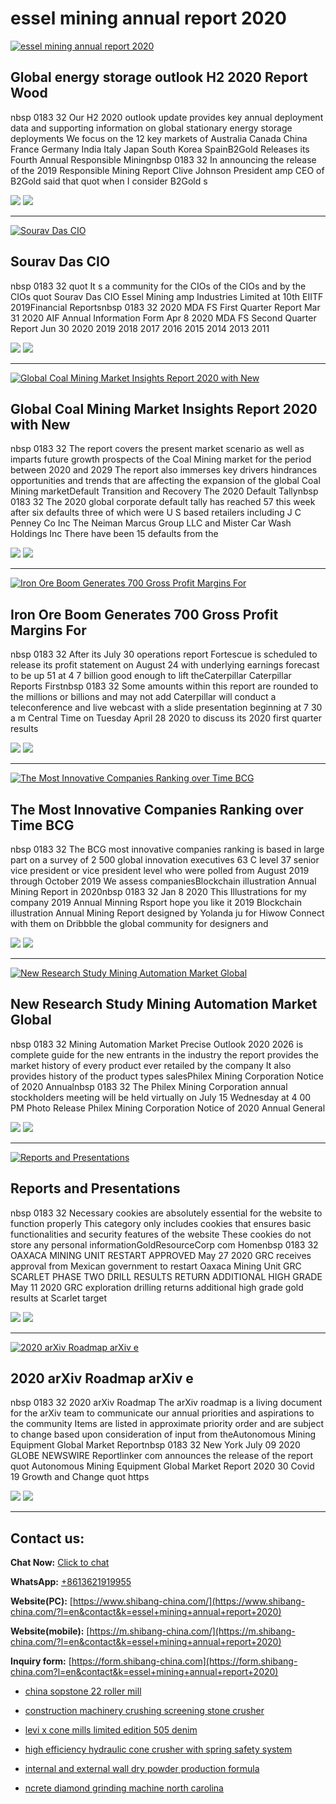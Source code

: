 # essel mining annual report 2020

<a href="https://swt.shibang-china.com/?l=en&img&k=essel+mining+annual+report+2020" target="_blank">![essel mining annual report 2020](http://static.shibang-china.com/all-800x300/805.jpg)</a>

## Global energy storage outlook H2 2020 Report Wood
nbsp 0183 32 Our H2 2020 outlook update provides key annual deployment data and supporting information on global stationary energy storage deployments We focus on the 12 key markets of Australia Canada China France Germany India Italy Japan South Korea SpainB2Gold Releases its Fourth Annual Responsible Miningnbsp 0183 32 In announcing the release of the 2019 Responsible Mining Report Clive Johnson President amp CEO of B2Gold said that quot when I consider B2Gold s


<a href="https://whatsapp.shibangsoft.com/WhatsApp.php" target="_blank" title="WhatsApp">![](http://static.shibang-china.com/icon/whatsapp.png)</a> <a href="https://swt.shibang-china.com/?l=en&icon&k=essel+mining+annual+report+2020" target="_blank">![](http://static.shibang-china.com/icon/chat-en.png)</a>

---

<a href="https://swt.shibang-china.com/?l=en&img&k=essel+mining+annual+report+2020" target="_blank">![Sourav Das CIO](http://static.shibang-china.com/all-800x300/1199.jpg)</a>

## Sourav Das CIO
nbsp 0183 32 quot It s a community for the CIOs of the CIOs and by the CIOs quot Sourav Das CIO Essel Mining amp Industries Limited at 10th EIITF 2019Financial Reportsnbsp 0183 32 2020 MDA FS First Quarter Report Mar 31 2020 AIF Annual Information Form Apr 8 2020 MDA FS Second Quarter Report Jun 30 2020 2019 2018 2017 2016 2015 2014 2013 2011


<a href="https://whatsapp.shibangsoft.com/WhatsApp.php" target="_blank" title="WhatsApp">![](http://static.shibang-china.com/icon/whatsapp.png)</a> <a href="https://swt.shibang-china.com/?l=en&icon&k=essel+mining+annual+report+2020" target="_blank">![](http://static.shibang-china.com/icon/chat-en.png)</a>

---

<a href="https://swt.shibang-china.com/?l=en&img&k=essel+mining+annual+report+2020" target="_blank">![Global Coal Mining Market Insights Report 2020 with New](http://static.shibang-china.com/all-800x300/1445.jpg)</a>

## Global Coal Mining Market Insights Report 2020 with New
nbsp 0183 32 The report covers the present market scenario as well as imparts future growth prospects of the Coal Mining market for the period between 2020 and 2029 The report also immerses key drivers hindrances opportunities and trends that are affecting the expansion of the global Coal Mining marketDefault Transition and Recovery The 2020 Default Tallynbsp 0183 32 The 2020 global corporate default tally has reached 57 this week after six defaults three of which were U S based retailers including J C Penney Co Inc The Neiman Marcus Group LLC and Mister Car Wash Holdings Inc There have been 15 defaults from the


<a href="https://whatsapp.shibangsoft.com/WhatsApp.php" target="_blank" title="WhatsApp">![](http://static.shibang-china.com/icon/whatsapp.png)</a> <a href="https://swt.shibang-china.com/?l=en&icon&k=essel+mining+annual+report+2020" target="_blank">![](http://static.shibang-china.com/icon/chat-en.png)</a>

---

<a href="https://swt.shibang-china.com/?l=en&img&k=essel+mining+annual+report+2020" target="_blank">![Iron Ore Boom Generates 700 Gross Profit Margins For](http://static.shibang-china.com/all-800x300/1384.jpg)</a>

## Iron Ore Boom Generates 700 Gross Profit Margins For
nbsp 0183 32 After its July 30 operations report Fortescue is scheduled to release its profit statement on August 24 with underlying earnings forecast to be up 51 at 4 7 billion good enough to lift theCaterpillar Caterpillar Reports Firstnbsp 0183 32 Some amounts within this report are rounded to the millions or billions and may not add Caterpillar will conduct a teleconference and live webcast with a slide presentation beginning at 7 30 a m Central Time on Tuesday April 28 2020 to discuss its 2020 first quarter results


<a href="https://whatsapp.shibangsoft.com/WhatsApp.php" target="_blank" title="WhatsApp">![](http://static.shibang-china.com/icon/whatsapp.png)</a> <a href="https://swt.shibang-china.com/?l=en&icon&k=essel+mining+annual+report+2020" target="_blank">![](http://static.shibang-china.com/icon/chat-en.png)</a>

---

<a href="https://swt.shibang-china.com/?l=en&img&k=essel+mining+annual+report+2020" target="_blank">![The Most Innovative Companies Ranking over Time BCG](http://static.shibang-china.com/all-800x300/700.jpg)</a>

## The Most Innovative Companies Ranking over Time BCG
nbsp 0183 32 The BCG most innovative companies ranking is based in large part on a survey of 2 500 global innovation executives 63 C level 37 senior vice president or vice president level who were polled from August 2019 through October 2019 We assess companiesBlockchain illustration Annual Mining Report in 2020nbsp 0183 32 Jan 8 2020 This Illustrations for my company 2019 Annual Minning Rsport hope you like it 2019 Blockchain illustration Annual Mining Report designed by Yolanda ju for Hiwow Connect with them on Dribbble the global community for designers and


<a href="https://whatsapp.shibangsoft.com/WhatsApp.php" target="_blank" title="WhatsApp">![](http://static.shibang-china.com/icon/whatsapp.png)</a> <a href="https://swt.shibang-china.com/?l=en&icon&k=essel+mining+annual+report+2020" target="_blank">![](http://static.shibang-china.com/icon/chat-en.png)</a>

---

<a href="https://swt.shibang-china.com/?l=en&img&k=essel+mining+annual+report+2020" target="_blank">![New Research Study Mining Automation Market Global](http://static.shibang-china.com/all-800x300/497.jpg)</a>

## New Research Study Mining Automation Market Global
nbsp 0183 32 Mining Automation Market Precise Outlook 2020 2026 is complete guide for the new entrants in the industry the report provides the market history of every product ever retailed by the company It also provides history of the product types salesPhilex Mining Corporation Notice of 2020 Annualnbsp 0183 32 The Philex Mining Corporation annual stockholders meeting will be held virtually on July 15 Wednesday at 4 00 PM Photo Release Philex Mining Corporation Notice of 2020 Annual General


<a href="https://whatsapp.shibangsoft.com/WhatsApp.php" target="_blank" title="WhatsApp">![](http://static.shibang-china.com/icon/whatsapp.png)</a> <a href="https://swt.shibang-china.com/?l=en&icon&k=essel+mining+annual+report+2020" target="_blank">![](http://static.shibang-china.com/icon/chat-en.png)</a>

---

<a href="https://swt.shibang-china.com/?l=en&img&k=essel+mining+annual+report+2020" target="_blank">![Reports and Presentations](http://static.shibang-china.com/all-800x300/212.jpg)</a>

## Reports and Presentations
nbsp 0183 32 Necessary cookies are absolutely essential for the website to function properly This category only includes cookies that ensures basic functionalities and security features of the website These cookies do not store any personal informationGoldResourceCorp com Homenbsp 0183 32 OAXACA MINING UNIT RESTART APPROVED May 27 2020 GRC receives approval from Mexican government to restart Oaxaca Mining Unit GRC SCARLET PHASE TWO DRILL RESULTS RETURN ADDITIONAL HIGH GRADE May 11 2020 GRC exploration drilling returns additional high grade gold results at Scarlet target


<a href="https://whatsapp.shibangsoft.com/WhatsApp.php" target="_blank" title="WhatsApp">![](http://static.shibang-china.com/icon/whatsapp.png)</a> <a href="https://swt.shibang-china.com/?l=en&icon&k=essel+mining+annual+report+2020" target="_blank">![](http://static.shibang-china.com/icon/chat-en.png)</a>

---

<a href="https://swt.shibang-china.com/?l=en&img&k=essel+mining+annual+report+2020" target="_blank">![2020 arXiv Roadmap arXiv e](http://static.shibang-china.com/all-800x300/640.jpg)</a>

## 2020 arXiv Roadmap arXiv e
nbsp 0183 32 2020 arXiv Roadmap The arXiv roadmap is a living document for the arXiv team to communicate our annual priorities and aspirations to the community Items are listed in approximate priority order and are subject to change based upon consideration of input from theAutonomous Mining Equipment Global Market Reportnbsp 0183 32 New York July 09 2020 GLOBE NEWSWIRE Reportlinker com announces the release of the report quot Autonomous Mining Equipment Global Market Report 2020 30 Covid 19 Growth and Change quot https


<a href="https://whatsapp.shibangsoft.com/WhatsApp.php" target="_blank" title="WhatsApp">![](http://static.shibang-china.com/icon/whatsapp.png)</a> <a href="https://swt.shibang-china.com/?l=en&icon&k=essel+mining+annual+report+2020" target="_blank">![](http://static.shibang-china.com/icon/chat-en.png)</a>

---
## Contact us:

**Chat Now:** [Click to chat](https://swt.shibang-china.com?l=en&contact&k=essel+mining+annual+report+2020)

**WhatsApp:**  [+8613621919955](https://whatsapp.shibangsoft.com/WhatsApp.php)

**Website(PC):** [https://www.shibang-china.com/](https://www.shibang-china.com/?l=en&contact&k=essel+mining+annual+report+2020)

**Website(mobile):** [https://m.shibang-china.com/](https://m.shibang-china.com/?l=en&contact&k=essel+mining+annual+report+2020)

**Inquiry form:** [https://form.shibang-china.com](https://form.shibang-china.com?l=en&contact&k=essel+mining+annual+report+2020)

* [china sopstone 22 roller mill](../169/china%20sopstone%2022%20roller%20mill.md)

* [construction machinery crushing screening stone crusher](../170/construction%20machinery%20crushing%20screening%20stone%20crusher.md)

* [levi x cone mills limited edition 505 denim](../169/levi%20x%20cone%20mills%20limited%20edition%20505%20denim.md)

* [high efficiency hydraulic cone crusher with spring safety system](../167/high%20efficiency%20hydraulic%20cone%20crusher%20with%20spring%20safety%20system.md)

* [internal and external wall dry powder production formula](../161/internal%20and%20external%20wall%20dry%20powder%20production%20formula.md)

* [ncrete diamond grinding machine north carolina](../162/ncrete%20diamond%20grinding%20machine%20north%20carolina.md)